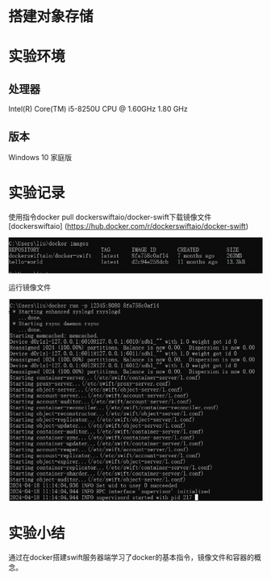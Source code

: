 # 搭建对象存储

# 实验环境

## 处理器

Intel(R) Core(TM) i5-8250U CPU @ 1.60GHz   1.80 GHz

## 版本

Windows 10 家庭版

# 实验记录

使用指令docker pull dockerswiftaio/docker-swift下载镜像文件[dockerswiftaio]
(https://hub.docker.com/r/dockerswiftaio/docker-swift)

![镜像文件截图](./屏幕截图%202024-04-22%20190827.jpg)

运行镜像文件

![运行](./屏幕截图%202024-04-18%20191530.jpg)

# 实验小结

通过在docker搭建swift服务器端学习了docker的基本指令，镜像文件和容器的概念。